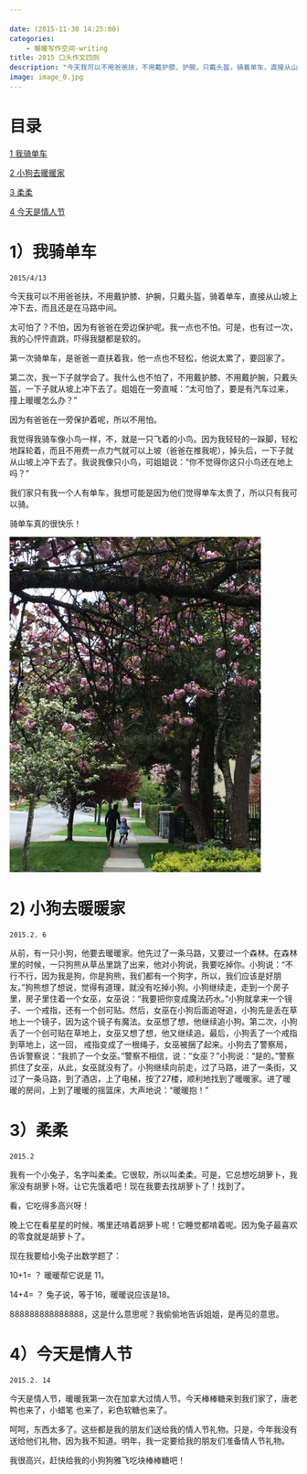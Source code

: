 ```yaml
---

date: (2015-11-30 14:25:00)
categories:
    - 暖暖写作空间-writing
title: 2015 口头作文四则
description: "今天我可以不用爸爸扶，不用戴护膝、护腕，只戴头盔，骑着单车，直接从山坡上冲下去，而且还是在马路中间。"
image: image_0.jpg
---
```

# 目录

[1 我骑单车](#1我骑单车)

[2 小狗去暖暖家](#2-小狗去暖暖家)

[3 柔柔](#3柔柔)

[4 今天是情人节](#4今天是情人节)

# 1）我骑单车    
    2015/4/13

今天我可以不用爸爸扶，不用戴护膝、护腕，只戴头盔，骑着单车，直接从山坡上冲下去，而且还是在马路中间。

太可怕了？不怕，因为有爸爸在旁边保护呢。我一点也不怕。可是，也有过一次，我的心怦怦直跳，吓得我腿都是软的。

第一次骑单车，是爸爸一直扶着我，他一点也不轻松，他说太累了，要回家了。

第二次，我一下子就学会了。我什么也不怕了，不用戴护膝、不用戴护腕，只戴头盔，一下子就从坡上冲下去了。姐姐在一旁直喊：“太可怕了，要是有汽车过来，撞上暖暖怎么办？”

因为有爸爸在一旁保护着呢，所以不用怕。

我觉得我骑车像小鸟一样，不，就是一只飞着的小鸟。因为我轻轻的一跺脚，轻松地踩轮着，而且不用费一点力气就可以上坡（爸爸在推我呢），掉头后，一下子就从山坡上冲下去了。我说我像只小鸟，可姐姐说：“你不觉得你这只小鸟还在地上吗？”

我们家只有我一个人有单车，我想可能是因为他们觉得单车太贵了，所以只有我可以骑。

骑单车真的很快乐！

![](image_0.jpg)



# 2) 小狗去暖暖家            

    2015.2. 6

从前，有一只小狗，他要去暖暖家。他先过了一条马路，又要过一个森林。在森林里的时候，一只狗熊从草丛里跳了出来，他对小狗说，我要吃掉你。小狗说：“不行不行，因为我是狗，你是狗熊，我们都有一个狗字，所以，我们应该是好朋友。”狗熊想了想说，觉得有道理，就没有吃掉小狗。小狗继续走，走到一个房子里，房子里住着一个女巫，女巫说：“我要把你变成魔法药水。”小狗就拿来一个镜子、一个戒指，还有一个创可贴。然后，女巫在小狗后面追呀追，小狗先是丢在草地上一个镜子，因为这个镜子有魔法。女巫想了想，他继续追小狗。第二次，小狗丢了一个创可贴在草地上，女巫又想了想，他又继续追。最后，小狗丢了一个戒指到草地上，这一回， 戒指变成了一根绳子，女巫被捆了起来。小狗去了警察局，告诉警察说：“我抓了一个女巫。”警察不相信，说：“女巫？”小狗说：“是的。”警察抓住了女巫，从此，女巫就没有了。小狗继续向前走，过了马路，进了一条街，又过了一条马路，到了酒店，上了电梯，按了27楼，顺利地找到了暖暖家。进了暖暖的房间，上到了暖暖的摇篮床，大声地说：“暖暖抱！”


# 3）柔柔

    2015.2

我有一个小兔子，名字叫柔柔。它很软，所以叫柔柔。可是，它总想吃胡萝卜，我家没有胡萝卜呀。让它先饿着吧！现在我要去找胡萝卜了！找到了。

看，它吃得多高兴呀！

晚上它在看星星的时候，嘴里还啃着胡萝卜呢！它睡觉都啃着呢。因为兔子最喜欢的零食就是胡萝卜了。

现在我要给小兔子出数学题了：

10+1= ？ 暖暖帮它说是 11。

14+4=  ？ 兔子说，等于16，暖暖说应该是18。

888888888888888，这是什么意思呢？我偷偷地告诉姐姐，是再见的意思。

# 4）今天是情人节

    2015.2. 14         

今天是情人节，暖暖我第一次在加拿大过情人节。今天棒棒糖来到我们家了，唐老鸭也来了，小蜡笔 也来了，彩色软糖也来了。

呵呵，东西太多了。这些都是我的朋友们送给我的情人节礼物。只是，今年我没有送给他们礼物，因为我不知道。明年，我一定要给我的朋友们准备情人节礼物。

我很高兴，赶快给我的小狗狗雅飞吃块棒棒糖吧！